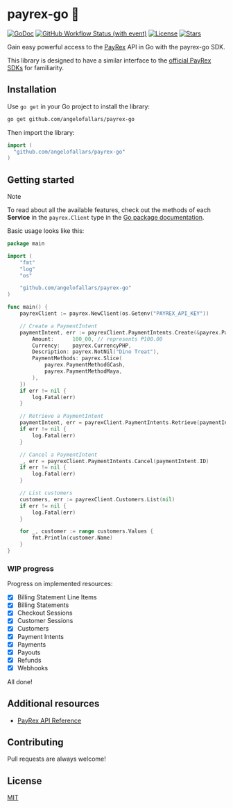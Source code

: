 # payrex-go 🦖

[![GoDoc](https://pkg.go.dev/badge/github.com/angelofallars/payrex-go?status.svg)](https://pkg.go.dev/github.com/angelofallars/payrex-go?tab=doc)
[![GitHub Workflow Status (with event)](https://img.shields.io/github/actions/workflow/status/angelofallars/payrex-go/go.yml?cacheSeconds=30)](https://github.com/angelofallars/payrex-go/actions)
[![License](https://img.shields.io/github/license/angelofallars/payrex-go)](./LICENSE)
[![Stars](https://img.shields.io/github/stars/angelofallars/payrex-go)](https://github.com/angelofallars/payrex-go/stargazers)

Gain easy powerful access to the [PayRex](https://www.payrexhq.com/) API in Go with the payrex-go SDK.

This library is designed to have a similar interface to the [official PayRex SDKs](https://docs.payrexhq.com/docs/guide/developer_handbook/libraries_and_tools) for familiarity.

## Installation

Use `go get` in your Go project to install the library:

```sh
go get github.com/angelofallars/payrex-go
```

Then import the library:

```go
import (
  "github.com/angelofallars/payrex-go"
)
```

## Getting started

> [!NOTE]
> To read about all the available features, check out the methods of each **Service** in the `payrex.Client` type in the [Go package documentation](https://pkg.go.dev/github.com/angelofallars/payrex-go#Client).

Basic usage looks like this:

```go
package main

import (
	"fmt"
	"log"
	"os"

	"github.com/angelofallars/payrex-go"
)

func main() {
	payrexClient := payrex.NewClient(os.Getenv("PAYREX_API_KEY"))

	// Create a PaymentIntent
	paymentIntent, err := payrexClient.PaymentIntents.Create(&payrex.PaymentIntentCreateParams{
		Amount:      100_00, // represents ₱100.00
		Currency:    payrex.CurrencyPHP,
		Description: payrex.NotNil("Dino Treat"),
		PaymentMethods: payrex.Slice(
			payrex.PaymentMethodGCash,
			payrex.PaymentMethodMaya,
		),
	})
	if err != nil {
		log.Fatal(err)
	}

	// Retrieve a PaymentIntent
	paymentIntent, err = payrexClient.PaymentIntents.Retrieve(paymentIntent.ID)
	if err != nil {
		log.Fatal(err)
	}

	// Cancel a PaymentIntent
	_, err = payrexClient.PaymentIntents.Cancel(paymentIntent.ID)
	if err != nil {
		log.Fatal(err)
	}

	// List customers
	customers, err := payrexClient.Customers.List(nil)
	if err != nil {
		log.Fatal(err)
	}

	for _, customer := range customers.Values {
		fmt.Println(customer.Name)
	}
}
```

### WIP progress

Progress on implemented resources:

- [x] Billing Statement Line Items
- [x] Billing Statements
- [x] Checkout Sessions
- [x] Customer Sessions
- [x] Customers
- [x] Payment Intents
- [x] Payments
- [x] Payouts
- [x] Refunds
- [x] Webhooks

All done!

## Additional resources

- [PayRex API Reference](https://docs.payrexhq.com/docs/api/core_resources)

## Contributing

Pull requests are always welcome!

## License

[MIT](./LICENSE)
